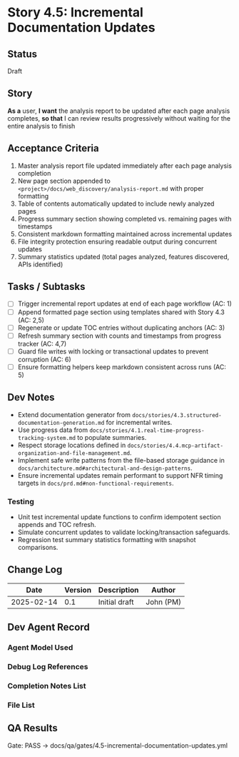 # Story 4.5: Incremental Documentation Updates

## Status
Draft

## Story
**As a** user,
**I want** the analysis report to be updated after each page analysis completes,
**so that** I can review results progressively without waiting for the entire analysis to finish

## Acceptance Criteria
1. Master analysis report file updated immediately after each page analysis completion
2. New page section appended to `<project>/docs/web_discovery/analysis-report.md` with proper formatting
3. Table of contents automatically updated to include newly analyzed pages
4. Progress summary section showing completed vs. remaining pages with timestamps
5. Consistent markdown formatting maintained across incremental updates
6. File integrity protection ensuring readable output during concurrent updates
7. Summary statistics updated (total pages analyzed, features discovered, APIs identified)

## Tasks / Subtasks
- [ ] Trigger incremental report updates at end of each page workflow (AC: 1)
- [ ] Append formatted page section using templates shared with Story 4.3 (AC: 2,5)
- [ ] Regenerate or update TOC entries without duplicating anchors (AC: 3)
- [ ] Refresh summary section with counts and timestamps from progress tracker (AC: 4,7)
- [ ] Guard file writes with locking or transactional updates to prevent corruption (AC: 6)
- [ ] Ensure formatting helpers keep markdown consistent across runs (AC: 5)

## Dev Notes
- Extend documentation generator from `docs/stories/4.3.structured-documentation-generation.md` for incremental writes.
- Use progress data from `docs/stories/4.1.real-time-progress-tracking-system.md` to populate summaries.
- Respect storage locations defined in `docs/stories/4.4.mcp-artifact-organization-and-file-management.md`.
- Implement safe write patterns from the file-based storage guidance in `docs/architecture.md#architectural-and-design-patterns`.
- Ensure incremental updates remain performant to support NFR timing targets in `docs/prd.md#non-functional-requirements`.

### Testing
- Unit test incremental update functions to confirm idempotent section appends and TOC refresh.
- Simulate concurrent updates to validate locking/transaction safeguards.
- Regression test summary statistics formatting with snapshot comparisons.

## Change Log
| Date | Version | Description | Author |
|------|---------|-------------|--------|
| 2025-02-14 | 0.1 | Initial draft | John (PM) |

## Dev Agent Record

### Agent Model Used

### Debug Log References

### Completion Notes List

### File List

## QA Results

Gate: PASS → docs/qa/gates/4.5-incremental-documentation-updates.yml
